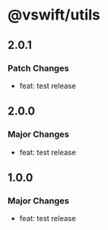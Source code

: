 # @vswift/utils

## 2.0.1

### Patch Changes

- feat: test release

## 2.0.0

### Major Changes

- feat: test release

## 1.0.0

### Major Changes

- feat: test release
